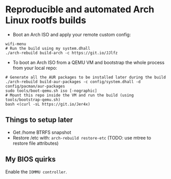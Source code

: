 # Reproducible and automated Arch Linux rootfs builds

+ Boot an Arch ISO and apply your remote custom config:

``` shell
wifi-menu
# Run the build using my system.dhall
./arch-rebuild build-arch -c https://git.io/JJlfz
```

+ To boot an Arch ISO from a QEMU VM and bootstrap the whole process from your local repo:

``` shell
# Generate all the AUR packages to be installed later during the build
./arch-rebuild build-aur-packages -c config/system.dhall -d config/pacman/aur-packages
sudo tools/boot-qemu.sh iso [-nographic]
# Mount this repo inside the VM and run the build (using tools/bootstrap-qemu.sh)
bash <(curl -sL https://git.io/Jer4x)
```

## Things to setup later

- Get /home BTRFS snapshot
- Restore /etc with: `arch-rebuild restore-etc` (TODO: use mtree to restore file attributes)

## My BIOS quirks

Enable the `IOMMU controller`.

